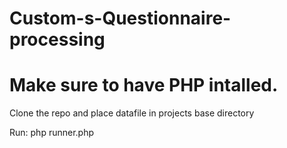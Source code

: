 # Custom-s-Questionnaire-processing

# Make sure to have PHP intalled.
Clone the repo and place datafile in projects base directory

Run: php runner.php <Name of file>

